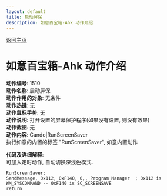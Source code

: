 ```yaml
---
layout: default
title: 启动屏保
description: 如意百宝箱-Ahk 动作介绍
---
```

<link rel="stylesheet" href="../Actions/css/atom-one-light.min.css">
<script src="../Actions/js/highlight.min.js"></script>
<script>hljs.highlightAll();</script>

[返回主页](../index.md)

# [](#header-2) 如意百宝箱-Ahk 动作介绍

**动作编号**: 1510  
**动作名称**: 启动屏保  
**动作作用的对象**: 无条件  
**动作热键**: 无  
**动作鼠标手势**: 无  
**动作说明**: 打开设置的屏幕保护程序(如果没有设置, 则没有效果)  
**动作截图**: 无  
**动作内容**: Cando|RunScreenSaver  
执行如意的内置的标签 "RunScreenSaver", 如意内置动作  

**代码及详细解释**:  
可加入定时动作, 自动切换深浅色模式.  

```Autohotkey
RunScreenSaver:
SendMessage, 0x112, 0xF140, 0,, Program Manager  ; 0x112 is WM_SYSCOMMAND -- 0xF140 is SC_SCREENSAVE
return
```